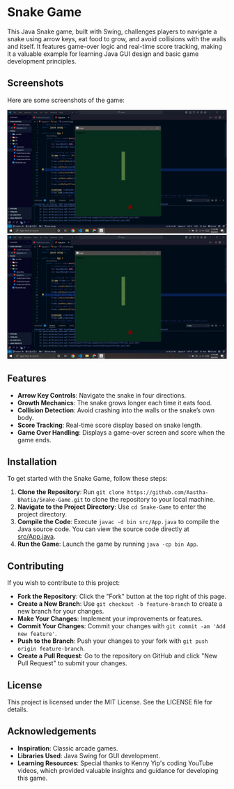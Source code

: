 # Snake Game

This Java Snake game, built with Swing, challenges players to navigate a snake using arrow keys, eat food to grow, and avoid collisions with the walls and itself. It features game-over logic and real-time score tracking, making it a valuable example for learning Java GUI design and basic game development principles.

## Screenshots
Here are some screenshots of the game:

![Game Screenshot 1](GameScreenshot1.png)
![Game Screenshot 2](GameScreenshot1.png)  

## Features
- **Arrow Key Controls**: Navigate the snake in four directions.
- **Growth Mechanics**: The snake grows longer each time it eats food.
- **Collision Detection**: Avoid crashing into the walls or the snake’s own body.
- **Score Tracking**: Real-time score display based on snake length.
- **Game Over Handling**: Displays a game-over screen and score when the game ends.

## Installation
To get started with the Snake Game, follow these steps:
1. **Clone the Repository**: Run `git clone https://github.com/Aastha-Bhatia/Snake-Game.git` to clone the repository to your local machine.
2. **Navigate to the Project Directory**: Use `cd Snake-Game` to enter the project directory.
3. **Compile the Code**: Execute `javac -d bin src/App.java` to compile the Java source code. You can view the source code directly at [src/App.java](https://github.com/Aastha-Bhatia/Snake-Game/blob/main/Snake/src/App.java).
4. **Run the Game**: Launch the game by running `java -cp bin App`.

## Contributing
If you wish to contribute to this project:
- **Fork the Repository**: Click the "Fork" button at the top right of this page.
- **Create a New Branch**: Use `git checkout -b feature-branch` to create a new branch for your changes.
- **Make Your Changes**: Implement your improvements or features.
- **Commit Your Changes**: Commit your changes with `git commit -am 'Add new feature'`.
- **Push to the Branch**: Push your changes to your fork with `git push origin feature-branch`.
- **Create a Pull Request**: Go to the repository on GitHub and click "New Pull Request" to submit your changes.

## License
This project is licensed under the MIT License. See the LICENSE file for details.

## Acknowledgements
- **Inspiration**: Classic arcade games.
- **Libraries Used**: Java Swing for GUI development.
- **Learning Resources**: Special thanks to Kenny Yip's coding YouTube videos, which provided valuable insights and guidance for developing this game.

